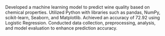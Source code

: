  Developed a machine learning model to predict wine quality based on chemical properties.
 Utilized Python with libraries such as pandas, NumPy, scikit-learn, Seaborn, and Matplotlib. 
 Achieved an accuracy of 72.92 using Logistic Regression. 
 Conducted data collection, preprocessing, analysis, and model evaluation to enhance prediction accuracy. 
